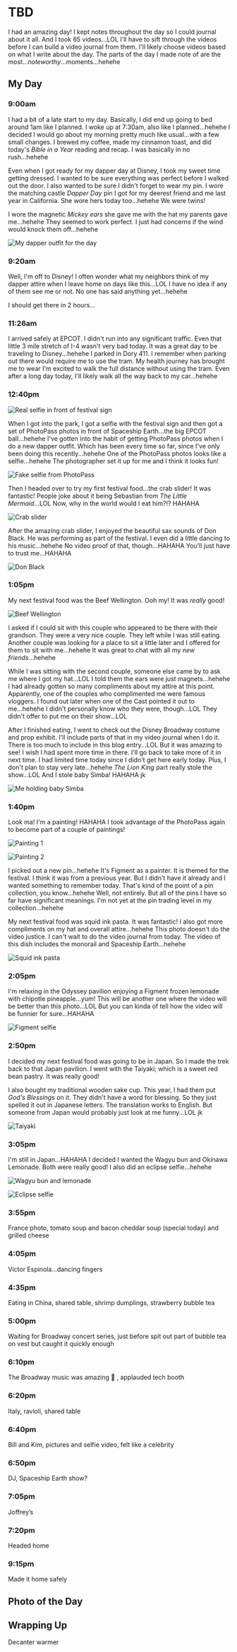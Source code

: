 # TBD

I had an amazing day! I kept notes throughout the day so I could journal about it all. And I took 65 videos...LOL I'll have to sift through the videos before I can build a video journal from them. I'll likely choose videos based on what I write about the day. The parts of the day I made note of are the most...*noteworthy*...moments...hehehe

## My Day

### 9:00am

I had a bit of a late start to my day. Basically, I did end up going to bed around 1am like I planned. I woke up at 7:30am, also like I planned...hehehe I decided I would go about my morning pretty much like usual...with a few small changes. I brewed my coffee, made my cinnamon toast, and did today's *Bible in a Year* reading and recap. I was basically in no rush...hehehe

Even when I got ready for my dapper day at Disney, I took my sweet time getting dressed. I wanted to be sure everything was perfect before I walked out the door. I also wanted to be sure I didn't forget to wear my pin. I wore the matching castle *Dapper Day* pin I got for my deerest friend and me last year in California. She wore hers today too...hehehe We were twins!

I wore the magnetic *Mickey ears* she gave me with the hat my parents gave me...hehehe They seemed to work perfect. I just had concerns if the wind would knock them off...hehehe

![My dapper outfit for the day](./media/IMG_5537.jpeg)

### 9:20am

Well, I'm off to Disney! I often wonder what my neighbors think of my dapper attire when I leave home on days like this...LOL I have no idea if any of them see me or not. No one has said anything yet...hehehe

I should get there in 2 hours...

### 11:26am

I arrived safely at EPCOT. I didn't run into any significant traffic. Even that little 3 mile stretch of I-4 wasn't very bad today. It was a great day to be traveling to Disney...hehehe I parked in Dory 411. I remember when parking out there would require me to use the tram. My health journey has brought me to wear I'm excited to walk the full distance without using the tram. Even after a long day today, I'll likely walk all the way back to my car...hehehe

### 12:40pm

![Real selfie in front of festival sign](./media/IMG_5538.jpeg)

When I got into the park, I got a selfie with the festival sign and then got a set of PhotoPass photos in front of Spaceship Earth...the big EPCOT ball...hehehe I've gotten into the habit of getting PhotoPass photos when I do a new dapper outfit. Which has been every time so far, since I've only been doing this recently...hehehe One of the PhotoPass photos looks like a selfie...hehehe The photographer set it up for me and I think it looks fun!

![Fake selfie from PhotoPass](./media/IMG_5430.jpeg)

Then I headed over to try my first festival food...the crab slider! It was fantastic! People joke about it being Sebastian from *The Little Mermaid*...LOL Now, why in the world would I eat him?!? HAHAHA

![Crab slider](./media/IMG_5539.jpeg)

After the amazing crab slider, I enjoyed the beautiful sax sounds of Don Black. He was performing as part of the festival. I even did a little dancing to his music...hehehe No video proof of that, though...HAHAHA You'll just have to trust me...HAHAHA

![Don Black](./media/IMG_5540.jpeg)

### 1:05pm

My next festival food was the Beef Wellington. Ooh my! It was *really* good!

![Beef Wellington](./media/IMG_5541.jpeg)

I asked if I could sit with this couple who appeared to be there with their grandson. They were a very nice couple. They left while I was still eating. Another couple was looking for a place to sit a little later and I offered for them to sit with me...hehehe It was great to chat with all my *new friends*...hehehe

While I was sitting with the second couple, someone else came by to ask me where I got my hat...LOL I told them the ears were just magnets...hehehe I had already gotten so many compliments about my attire at this point. Apparently, one of the couples who complimented me were famous vloggers. I found out later when one of the Cast pointed it out to me...hehehe I didn't personally know who they were, though...LOL They didn't offer to put me on their show...LOL

After I finished eating, I went to check out the Disney Broadway costume and prop exhibit. I'll include parts of that in my video journal when I do it. There is too much to include in this blog entry...LOL But it was amazing to see! I wish I had spent more time in there. I'll go back to take more of it in next time. I had limited time today since I didn't get here early today. Plus, I don't plan to stay very late...hehehe *The Lion King* part really stole the show...LOL And I stole baby Simba! HAHAHA jk

![Me holding baby Simba](./media/IMG_5542.jpeg)

### 1:40pm

Look ma! I'm a painting! HAHAHA I took advantage of the PhotoPass again to become part of a couple of paintings!

![Painting 1](./media/IMG_5461.jpeg)

![Painting 2](./media/IMG_5466.jpeg)

I picked out a new pin...hehehe It's Figment as a painter. It is themed for the festival. I think it was from a previous year. But I didn't have it already and I wanted something to remember today. That's kind of the point of a pin collection, you know...hehehe Well, not entirely. But all of the pins I have so far have significant meanings. I'm not yet at the pin trading level in my collection...hehehe

My next festival food was squid ink pasta. It was fantastic! I also got more compliments on my hat and overall attire...hehehe This photo doesn't do the video justice. I can't wait to do the video journal from today. The video of this dish includes the monorail and Spaceship Earth...hehehe

![Squid ink pasta](./media/IMG_5543.jpeg)

### 2:05pm

I'm relaxing in the Odyssey pavilion enjoying a Figment frozen lemonade with chipotle pineapple...yum! This will be another one where the video will be better than this photo...LOL But you can kinda of tell how the video will be funnier for sure...HAHAHA

![Figment selfie](./media/IMG_5544.jpeg)

### 2:50pm

I decided my next festival food was going to be in Japan. So I made the trek back to that Japan pavilion. I went with the Taiyaki; which is a sweet red bean pastry. It was really good!

I also bought my traditional wooden sake cup. This year, I had them put *God's Blessings* on it. They didn't have a word for blessing. So they just spelled it out in Japanese letters. The translation works to English. But someone from Japan would probably just look at me funny...LOL jk

![Taiyaki](./media/IMG_5545.jpeg)

### 3:05pm

I'm still in Japan...HAHAHA I decided I wanted the Wagyu bun and Okinawa Lemonade. Both were really good! I also did an eclipse selfie...hehehe

![Wagyu bun and lemonade](./media/IMG_5546.jpeg)

![Eclipse selfie](./media/IMG_5497.jpeg)

### 3:55pm
France photo, tomato soup and bacon cheddar soup (special today) and grilled cheese 

### 4:05pm
Victor Espinola…dancing fingers 

### 4:35pm
Eating in China, shared table, shrimp dumplings, strawberry bubble tea

### 5:00pm
Waiting for Broadway concert series, just before spit out part of bubble tea on vest but caught it quickly enough 

### 6:10pm
The Broadway music was amazing 🤩 , applauded tech booth

### 6:20pm
Italy, ravioli, shared table 

### 6:40pm
Bill and Kim, pictures and selfie video, felt like a celebrity 

### 6:50pm
DJ, Spaceship Earth show?

### 7:05pm
Joffrey’s 

### 7:20pm
Headed home 

### 9:15pm
Made it home safely 

## Photo of the Day

<!--@include: ../../../photos/photo-a-day/2025/01/28.md{3,}-->

## Wrapping Up

Decanter warmer